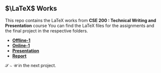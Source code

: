 ## $\LaTeX$ Works

This repo contains the LaTeX works from **CSE 200 : Technical Writing and Presentation** course
You can find the LaTeX files for the assignments and the final project in the respective folders.

- **[Offline-1](./Offline-1/)**
- **[Online-1](./Online-1/)**
- **[Presentation](./Presentation/)**
- **[Report](./Report/)**

$\mathcal{S}$ $\sim$ $\mathcal{U}$ in the next project.